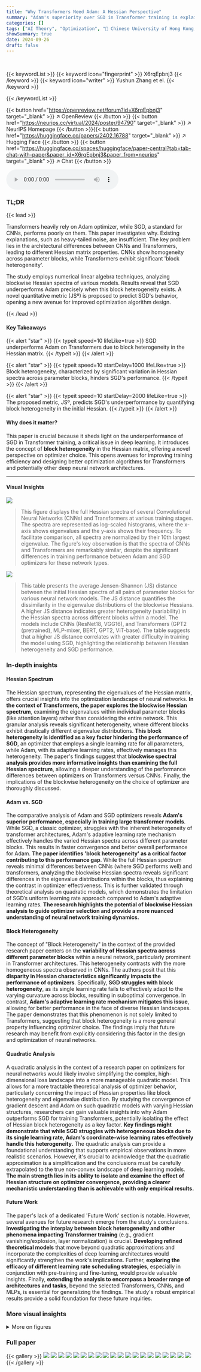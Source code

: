```yaml
---
title: "Why Transformers Need Adam: A Hessian Perspective"
summary: "Adam's superiority over SGD in Transformer training is explained by the 'block heterogeneity' of the Hessian matrix, highlighting the need for adaptive learning rates."
categories: []
tags: ["AI Theory", "Optimization", "🏢 Chinese University of Hong Kong, Shenzhen, China",]
showSummary: true
date: 2024-09-26
draft: false
---
```


<br>

{{< keywordList >}}
{{< keyword icon="fingerprint" >}} X6rqEpbnj3 {{< /keyword >}}
{{< keyword icon="writer" >}} Yushun Zhang et el. {{< /keyword >}}
 
{{< /keywordList >}}

{{< button href="https://openreview.net/forum?id=X6rqEpbnj3" target="_blank" >}}
↗ OpenReview
{{< /button >}}
{{< button href="https://neurips.cc/virtual/2024/poster/94790" target="_blank" >}}
↗ NeurIPS Homepage
{{< /button >}}{{< button href="https://huggingface.co/papers/2402.16788" target="_blank" >}}
↗ Hugging Face
{{< /button >}}
{{< button href="https://huggingface.co/spaces/huggingface/paper-central?tab=tab-chat-with-paper&paper_id=X6rqEpbnj3&paper_from=neurips" target="_blank" >}}
↗ Chat
{{< /button >}}



<audio controls>
    <source src="https://ai-paper-reviewer.com/X6rqEpbnj3/podcast.wav" type="audio/wav">
    Your browser does not support the audio element.
</audio>


### TL;DR


{{< lead >}}

Transformers heavily rely on Adam optimizer, while SGD, a standard for CNNs, performs poorly on them.  This paper investigates why.  Existing explanations, such as heavy-tailed noise, are insufficient. The key problem lies in the architectural differences between CNNs and Transformers, leading to different Hessian matrix properties. CNNs show homogeneity across parameter blocks, while Transformers exhibit significant 'block heterogeneity'.

The study employs numerical linear algebra techniques, analyzing blockwise Hessian spectra of various models. Results reveal that SGD underperforms Adam precisely when this block heterogeneity exists.  A novel quantitative metric (JSº) is proposed to predict SGD's behavior, opening a new avenue for improved optimization algorithm design.

{{< /lead >}}


#### Key Takeaways

{{< alert "star" >}}
{{< typeit speed=10 lifeLike=true >}} SGD underperforms Adam on Transformers due to block heterogeneity in the Hessian matrix. {{< /typeit >}}
{{< /alert >}}

{{< alert "star" >}}
{{< typeit speed=10 startDelay=1000 lifeLike=true >}} Block heterogeneity, characterized by significant variation in Hessian spectra across parameter blocks, hinders SGD's performance. {{< /typeit >}}
{{< /alert >}}

{{< alert "star" >}}
{{< typeit speed=10 startDelay=2000 lifeLike=true >}} The proposed metric, JSº, predicts SGD's underperformance by quantifying block heterogeneity in the initial Hessian. {{< /typeit >}}
{{< /alert >}}

#### Why does it matter?
This paper is crucial because it sheds light on the underperformance of SGD in Transformer training, a critical issue in deep learning.  It introduces the concept of **block heterogeneity** in the Hessian matrix, offering a novel perspective on optimizer choice.  This opens avenues for improving training efficiency and designing better optimization algorithms for Transformers and potentially other deep neural network architectures.

------
#### Visual Insights



![](https://ai-paper-reviewer.com/X6rqEpbnj3/figures_1_1.jpg)

> This figure displays the full Hessian spectra of several Convolutional Neural Networks (CNNs) and Transformers at various training stages.  The spectra are represented as log-scaled histograms, where the x-axis shows eigenvalues and the y-axis shows their frequency.  To facilitate comparison, all spectra are normalized by their 10th largest eigenvalue.  The figure's key observation is that the spectra of CNNs and Transformers are remarkably similar, despite the significant differences in training performance between Adam and SGD optimizers for these network types.





![](https://ai-paper-reviewer.com/X6rqEpbnj3/tables_6_1.jpg)

> This table presents the average Jensen-Shannon (JS) distance between the initial Hessian spectra of all pairs of parameter blocks for various neural network models.  The JS distance quantifies the dissimilarity in the eigenvalue distributions of the blockwise Hessians. A higher JS distance indicates greater heterogeneity (variability) in the Hessian spectra across different blocks within a model.  The models include CNNs (ResNet18, VGG16), and Transformers (GPT2 (pretrained), MLP-mixer, BERT, GPT2, ViT-base). The table suggests that a higher JS distance correlates with greater difficulty in training the model using SGD, highlighting the relationship between Hessian heterogeneity and SGD performance.





### In-depth insights


#### Hessian Spectrum
The Hessian spectrum, representing the eigenvalues of the Hessian matrix, offers crucial insights into the optimization landscape of neural networks.  **In the context of Transformers, the paper explores the blockwise Hessian spectrum**, examining the eigenvalues within individual parameter blocks (like attention layers) rather than considering the entire network. This granular analysis reveals significant heterogeneity, where different blocks exhibit drastically different eigenvalue distributions.  **This block heterogeneity is identified as a key factor hindering the performance of SGD**, an optimizer that employs a single learning rate for all parameters, while Adam, with its adaptive learning rates, effectively manages this heterogeneity.  The paper's findings suggest that **blockwise spectral analysis provides more informative insights than examining the full Hessian spectrum**,  allowing a deeper understanding of the performance differences between optimizers on Transformers versus CNNs.  Finally, the implications of the blockwise heterogeneity on the choice of optimizer are thoroughly discussed.

#### Adam vs. SGD
The comparative analysis of Adam and SGD optimizers reveals **Adam's superior performance, especially in training large transformer models**.  While SGD, a classic optimizer, struggles with the inherent heterogeneity of transformer architectures, Adam's adaptive learning rate mechanism effectively handles the varied Hessian spectra across different parameter blocks. This results in faster convergence and better overall performance for Adam.  **The paper identifies 'block heterogeneity' as a critical factor contributing to this performance gap**.  While the full Hessian spectrum reveals minimal differences between CNNs (where SGD performs well) and transformers, analyzing the blockwise Hessian spectra reveals significant differences in the eigenvalue distributions within the blocks, thus explaining the contrast in optimizer effectiveness.  This is further validated through theoretical analysis on quadratic models, which demonstrates the limitation of SGD’s uniform learning rate approach compared to Adam's adaptive learning rates.  **The research highlights the potential of blockwise Hessian analysis to guide optimizer selection and provide a more nuanced understanding of neural network training dynamics.**

#### Block Heterogeneity
The concept of "Block Heterogeneity" in the context of the provided research paper centers on the **variability of Hessian spectra across different parameter blocks** within a neural network, particularly prominent in Transformer architectures.  This heterogeneity contrasts with the more homogeneous spectra observed in CNNs. The authors posit that this **disparity in Hessian characteristics significantly impacts the performance of optimizers**.  Specifically, **SGD struggles with block heterogeneity**, as its single learning rate fails to effectively adapt to the varying curvature across blocks, resulting in suboptimal convergence. In contrast, **Adam's adaptive learning rate mechanism mitigates this issue**, allowing for better performance in the face of diverse Hessian landscapes.  The paper demonstrates that this phenomenon is not solely limited to Transformers, suggesting that block heterogeneity is a more general property influencing optimizer choice. The findings imply that future research may benefit from explicitly considering this factor in the design and optimization of neural networks.

#### Quadratic Analysis
A quadratic analysis in the context of a research paper on optimizers for neural networks would likely involve simplifying the complex, high-dimensional loss landscape into a more manageable quadratic model.  This allows for a more tractable theoretical analysis of optimizer behavior, particularly concerning the impact of Hessian properties like block heterogeneity and eigenvalue distribution.  By studying the convergence of gradient descent and Adam on such quadratic models with varying Hessian structures, researchers can gain valuable insights into why Adam outperforms SGD for training Transformers, potentially isolating the effect of Hessian block heterogeneity as a key factor. **Key findings might demonstrate that while SGD struggles with heterogeneous blocks due to its single learning rate, Adam's coordinate-wise learning rates effectively handle this heterogeneity.** The quadratic analysis can provide a foundational understanding that supports empirical observations in more realistic scenarios.  However, it's crucial to acknowledge that the quadratic approximation is a simplification and the conclusions must be carefully extrapolated to the true non-convex landscape of deep learning models.  **The main strength lies in its ability to isolate and examine the effect of Hessian structure on optimizer convergence, providing a clearer mechanistic understanding than is achievable with only empirical results.**

#### Future Work
The paper's lack of a dedicated 'Future Work' section is notable.  However, several avenues for future research emerge from the study's conclusions.  **Investigating the interplay between block heterogeneity and other phenomena impacting Transformer training** (e.g., gradient vanishing/explosion, layer normalization) is crucial.  **Developing refined theoretical models** that move beyond quadratic approximations and incorporate the complexities of deep learning architectures would significantly strengthen the work's implications.  Further, **exploring the efficacy of different learning rate scheduling strategies**, especially in conjunction with pre-training and fine-tuning, would provide valuable insights.  Finally, **extending the analysis to encompass a broader range of architectures and tasks**, beyond the selected Transformers, CNNs, and MLPs, is essential for generalizing the findings.  The study's robust empirical results provide a solid foundation for these future inquiries.


### More visual insights

<details>
<summary>More on figures
</summary>


![](https://ai-paper-reviewer.com/X6rqEpbnj3/figures_3_1.jpg)

> This figure shows the Hessian matrices of a Multilayer Perceptron (MLP) with 8 neurons at different training stages.  Subfigure (a) is reproduced from a previous work [18], showing the Hessian after only 1 training step. Subfigures (b), (c), and (d) show the Hessians calculated by the authors of the current paper at 1%, 50%, and 100% of training, respectively. The visualization highlights the near-block-diagonal structure of the Hessian, which remains consistent throughout the training process. This structure is important because it suggests that the Hessian information is concentrated in its principal blocks (i.e., block-diagonal elements are much larger than off-diagonal elements).


![](https://ai-paper-reviewer.com/X6rqEpbnj3/figures_3_2.jpg)

> This figure compares the blockwise Hessian spectra of a CNN (VGG16) and a Transformer (BERT) at the initialization stage.  The blockwise Hessian spectrum shows the distribution of eigenvalues within individual parameter blocks (e.g., convolutional layers in CNNs, attention and MLP layers in Transformers). The figure highlights the key difference between CNNs and Transformers: CNNs exhibit homogeneity (similar spectra across blocks), whereas Transformers show significant heterogeneity (very different spectra across blocks). This heterogeneity in Transformers is linked to the performance difference between SGD and Adam optimizers: SGD struggles with the heterogeneous spectra of Transformers, while performing comparably to Adam in homogeneous cases such as CNNs.  The training loss curves for both models with Adam and SGD are also shown, illustrating the performance gap.


![](https://ai-paper-reviewer.com/X6rqEpbnj3/figures_4_1.jpg)

> This figure visualizes the Jensen-Shannon (JS) distance between the blockwise Hessian spectra at initialization for various CNNs and Transformers.  The JS distance measures the similarity between two probability distributions. Lower JS distance indicates higher similarity. The heatmap shows that CNNs (ResNet18, VGG16) exhibit much smaller JS distances, indicating high similarity between their blockwise Hessian spectra, whereas Transformers (BERT, GPT2-nano, ViT-base, GPT2) show significantly larger JS distances, indicating substantial heterogeneity (dissimilarity) in their blockwise Hessian spectra.


![](https://ai-paper-reviewer.com/X6rqEpbnj3/figures_4_2.jpg)

> This figure presents a comparison of Adam and SGD optimizers on three different scenarios: (a) A man-made MLP with varying degrees of block heterogeneity, (b) MLP-mixer architecture at initialization, and (c) Training curves of Adam and SGD for MLP-mixer. The results show that SGD consistently underperforms Adam when block heterogeneity is present. This highlights the importance of Adam's ability to handle the heterogeneity in the Hessian spectra across different parameter blocks, which SGD lacks.


![](https://ai-paper-reviewer.com/X6rqEpbnj3/figures_5_1.jpg)

> This figure shows the results of fine-tuning a pre-trained GPT2 model on the Alpaca Eval dataset.  The left panel (a) displays the Jensen-Shannon (JS) distance among blockwise Hessian spectra at initialization, illustrating the degree of heterogeneity (differences) in the Hessian among parameter blocks. The right panel (b) presents the training loss curves for both SGD and Adam optimizers, demonstrating the relative performance difference between these optimizers in this specific setting, where pre-training has already partially mitigated block heterogeneity.


![](https://ai-paper-reviewer.com/X6rqEpbnj3/figures_6_1.jpg)

> This figure compares the averaged Jensen-Shannon (JS) distance among blockwise Hessian spectra at initialization (JSº) with the performance difference between Adam and SGD for various models.  The results show a clear correlation:  as JSº increases (indicating greater heterogeneity in the Hessian), SGD performs significantly worse compared to Adam.  This supports the paper's claim that block heterogeneity in the Hessian is a key factor determining SGD's performance compared to Adam.


![](https://ai-paper-reviewer.com/X6rqEpbnj3/figures_7_1.jpg)

> This figure shows the performance comparison between Adam and Gradient Descent (GD) on four different types of quadratic problems, each with a condition number of 5000.  The problems are designed to have either homogeneous or heterogeneous Hessian blockwise spectra.  The plots display the log of the gradient norm against the number of iterations.  The results demonstrate that GD performs significantly worse than Adam when the Hessian exhibits block heterogeneity (Cases 1 and 3). However, when the blockwise Hessian is homogeneous (Cases 2 and 4), GD's performance is similar to Adam's.


![](https://ai-paper-reviewer.com/X6rqEpbnj3/figures_19_1.jpg)

> This figure compares the training accuracy of AdamW and SGD optimizers on two Convolutional Neural Networks (CNNs): ResNet18 and VGG16.  The results show that both optimizers achieve comparable performance on these CNN architectures, indicating that the significant performance gap observed between Adam and SGD in Transformers does not extend to all network architectures.


![](https://ai-paper-reviewer.com/X6rqEpbnj3/figures_19_2.jpg)

> This figure shows the comparison of AdamW and SGD optimizers on four different transformer models: ViT, BERT, GPT2-nano, and GPT2.  The training performance is evaluated for each model and optimizer using training loss and accuracy as metrics.  The results clearly demonstrate that AdamW consistently outperforms SGD across all four transformer architectures, indicating a significant performance gap between the two optimizers.


![](https://ai-paper-reviewer.com/X6rqEpbnj3/figures_19_3.jpg)

> This figure compares the performance of AdamW and SGD optimizers on various Transformer models (ViT, BERT, GPT2-nano, and GPT2) during training.  The x-axis represents the training iterations or epochs, and the y-axis shows the training loss or accuracy.  The results demonstrate that AdamW consistently outperforms SGD across all the Transformer models tested, highlighting a significant performance gap.  This observation underscores the central theme of the paper, which investigates why Adam is preferred over SGD for training Transformers.


![](https://ai-paper-reviewer.com/X6rqEpbnj3/figures_20_1.jpg)

> This figure compares the blockwise Hessian spectra of a CNN (VGG16) and a Transformer (BERT) at the initialization stage.  The x-axis represents the eigenvalues of the Hessian, and the y-axis represents their frequency (on a logarithmic scale). Four representative blocks are selected for each model. The normalization of the spectra allows for a direct comparison within the figure. The key observation is the difference in spectral similarity between the blocks in the CNN and the Transformer. In VGG16, the spectra are very similar across the blocks while, in BERT, the spectra are quite different.  This difference illustrates the 'block heterogeneity' present in transformers, a key aspect investigated in this paper.


![](https://ai-paper-reviewer.com/X6rqEpbnj3/figures_20_2.jpg)

> This figure visualizes the Jensen-Shannon (JS) distance between the blockwise Hessian spectra at initialization for various CNNs and Transformers.  The heatmap shows the pairwise JS distance between all pairs of blocks within each model.  The key observation is that the JS distance is significantly smaller for CNNs compared to Transformers, indicating a greater heterogeneity in the Hessian spectra across blocks within Transformers.


![](https://ai-paper-reviewer.com/X6rqEpbnj3/figures_21_1.jpg)

> This figure shows the histograms of eigenvalues for four blocks in a heterogeneous Hessian matrix (Case 1).  The eigenvalues are sampled from different layers of the GPT2 model to represent the heterogeneous nature of Transformers.  The scaling and shifting ensure strong convexity and a specific condition number (5000), while preserving the original relative range and heterogeneity of the eigenvalues across the blocks.


![](https://ai-paper-reviewer.com/X6rqEpbnj3/figures_21_2.jpg)

> This figure compares the full Hessian spectra of Convolutional Neural Networks (CNNs) and Transformers at different training stages.  The spectra are plotted on a log scale to show a wide range of eigenvalues.  The authors normalized the spectra to allow for comparison across different models.  The key finding is that the overall shape and distribution of eigenvalues are similar for both CNNs and Transformers, despite the significant difference in the performance of SGD on the two architectures. This suggests that examining the full Hessian spectrum alone may not be sufficient to explain the difference in optimizer performance.


![](https://ai-paper-reviewer.com/X6rqEpbnj3/figures_28_1.jpg)

> This figure compares the full Hessian spectra of Convolutional Neural Networks (CNNs) and Transformers at various training stages.  The spectra, which represent the distribution of eigenvalues of the Hessian matrix, are plotted on a logarithmic scale for better visualization.  The normalization by the 10th largest eigenvalue allows for direct comparison between different models. The observation that the spectra are largely similar in CNNs and Transformers despite the differences in training behavior with SGD and Adam is presented as a key finding.


</details>






### Full paper

{{< gallery >}}
<img src="https://ai-paper-reviewer.com/X6rqEpbnj3/1.png" class="grid-w50 md:grid-w33 xl:grid-w25" />
<img src="https://ai-paper-reviewer.com/X6rqEpbnj3/2.png" class="grid-w50 md:grid-w33 xl:grid-w25" />
<img src="https://ai-paper-reviewer.com/X6rqEpbnj3/3.png" class="grid-w50 md:grid-w33 xl:grid-w25" />
<img src="https://ai-paper-reviewer.com/X6rqEpbnj3/4.png" class="grid-w50 md:grid-w33 xl:grid-w25" />
<img src="https://ai-paper-reviewer.com/X6rqEpbnj3/5.png" class="grid-w50 md:grid-w33 xl:grid-w25" />
<img src="https://ai-paper-reviewer.com/X6rqEpbnj3/6.png" class="grid-w50 md:grid-w33 xl:grid-w25" />
<img src="https://ai-paper-reviewer.com/X6rqEpbnj3/7.png" class="grid-w50 md:grid-w33 xl:grid-w25" />
<img src="https://ai-paper-reviewer.com/X6rqEpbnj3/8.png" class="grid-w50 md:grid-w33 xl:grid-w25" />
<img src="https://ai-paper-reviewer.com/X6rqEpbnj3/9.png" class="grid-w50 md:grid-w33 xl:grid-w25" />
<img src="https://ai-paper-reviewer.com/X6rqEpbnj3/10.png" class="grid-w50 md:grid-w33 xl:grid-w25" />
<img src="https://ai-paper-reviewer.com/X6rqEpbnj3/11.png" class="grid-w50 md:grid-w33 xl:grid-w25" />
<img src="https://ai-paper-reviewer.com/X6rqEpbnj3/12.png" class="grid-w50 md:grid-w33 xl:grid-w25" />
<img src="https://ai-paper-reviewer.com/X6rqEpbnj3/13.png" class="grid-w50 md:grid-w33 xl:grid-w25" />
<img src="https://ai-paper-reviewer.com/X6rqEpbnj3/14.png" class="grid-w50 md:grid-w33 xl:grid-w25" />
<img src="https://ai-paper-reviewer.com/X6rqEpbnj3/15.png" class="grid-w50 md:grid-w33 xl:grid-w25" />
<img src="https://ai-paper-reviewer.com/X6rqEpbnj3/16.png" class="grid-w50 md:grid-w33 xl:grid-w25" />
<img src="https://ai-paper-reviewer.com/X6rqEpbnj3/17.png" class="grid-w50 md:grid-w33 xl:grid-w25" />
<img src="https://ai-paper-reviewer.com/X6rqEpbnj3/18.png" class="grid-w50 md:grid-w33 xl:grid-w25" />
<img src="https://ai-paper-reviewer.com/X6rqEpbnj3/19.png" class="grid-w50 md:grid-w33 xl:grid-w25" />
<img src="https://ai-paper-reviewer.com/X6rqEpbnj3/20.png" class="grid-w50 md:grid-w33 xl:grid-w25" />
{{< /gallery >}}
